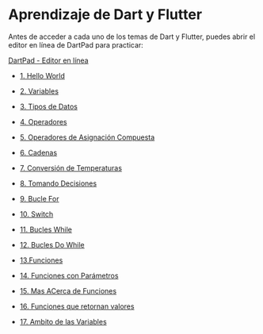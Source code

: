 # Aprendizaje de Dart y Flutter

Antes de acceder a cada uno de los temas de Dart y Flutter, puedes abrir el editor en línea de DartPad para practicar:

<a href="https://dartpad.dev/" target="_blank">DartPad - Editor en línea</a>

- [1. Hello World](https://github.com/proyecMariana/guswill_dart-flutter-main/blob/main/curso/iniciar_programacion_dart/1.%20hello_world/instructions.md)

- [2. Variables](https://github.com/proyecMariana/guswill_dart-flutter-main/blob/main/curso/iniciar_programacion_dart/2.%20Variables/instructions.md)

- [3. Tipos de Datos](https://github.com/proyecMariana/guswill_dart-flutter-main/blob/main/curso/iniciar_programacion_dart/3.%20Tipos%20de%20datos/instructions.md)

- [4. Operadores](https://github.com/proyecMariana/guswill_dart-flutter-main/blob/main/curso/iniciar_programacion_dart/4.%20Operadores/instructions.md)

- [5. Operadores de Asignación Compuesta](https://github.com/proyecMariana/guswill_dart-flutter-main/blob/main/curso/iniciar_programacion_dart/5.%20Operadores%20de%20Asignaci%C3%B3n%20Compuesta/instructions.md)

- [6. Cadenas](https://github.com/proyecMariana/guswill_dart-flutter-main/blob/main/curso/iniciar_programacion_dart/6.%20Cadenas/instructions.md)

- [7. Conversión de Temperaturas](https://github.com/proyecMariana/guswill_dart-flutter-main/blob/main/curso/iniciar_programacion_dart/7.%20Conversi%C3%B3n%20de%20Temperaturas/instructions.md)

- [8. Tomando Decisiones](https://github.com/proyecMariana/guswill_dart-flutter-main/blob/main/curso/iniciar_programacion_dart/8.%20Tomando%20Decisiones/instructions.md)

- [9. Bucle For](https://github.com/proyecMariana/guswill_dart-flutter-main/blob/main/curso/iniciar_programacion_dart/9.%20Buclues%20For/instructions.md)

- [10. Switch](https://github.com/proyecMariana/guswill_dart-flutter-main/blob/main/curso/iniciar_programacion_dart/10.%20Switch/instructions.md)

- [11. Bucles While](https://github.com/proyecMariana/guswill_dart-flutter-main/blob/main/curso/iniciar_programacion_dart/11.%20Bucles%20While/instructions.md)

- [12. Bucles Do While](https://github.com/proyecMariana/guswill_dart-flutter-main/blob/main/curso/iniciar_programacion_dart/12.%20Bucle%20Do%20While/instrucctions.mdd)

- [13.Funciones](https://github.com/proyecMariana/guswill_dart-flutter-main/blob/main/curso/iniciar_programacion_dart/13.%20Funciones/instructions.md)

- [14. Funciones con Parámetros](https://github.com/proyecMariana/guswill_dart-flutter-main/blob/main/curso/iniciar_programacion_dart/14.%20Funciones%20con%20Parametros/instructions.md)

- [15. Mas ACerca de Funciones](https://github.com/proyecMariana/guswill_dart-flutter-main/blob/main/curso/iniciar_programacion_dart/15.%20Mas%20acerda%20de%20las%20Funciones/instructions.md)

- [16. Funciones que retornan valores](https://github.com/proyecMariana/guswill_dart-flutter-main/blob/main/curso/iniciar_programacion_dart/16.%20Funciones%20que%20retornan%20valores/instructions.md)

- [17. Ambito de las Variables](https://github.com/proyecMariana/guswill_dart-flutter-main/blob/main/curso/iniciar_programacion_dart/17.%20Ambito%20de%20las%20Variables/instructions.md)

  
